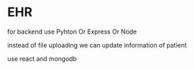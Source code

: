 # EHR

for backend use Pyhton Or Express Or Node

instead of file uploading we can update information of patient

use react and mongodb
